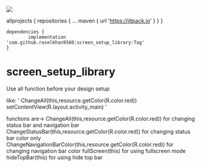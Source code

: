 
[![](https://jitpack.io/v/raselkhan9560/screen_setup_library.svg)](https://jitpack.io/#raselkhan9560/screen_setup_library)

allprojects {
		repositories {
			...
			maven { url 'https://jitpack.io' }
		}
	}

	dependencies {
	        implementation 'com.github.raselkhan9560:screen_setup_library:Tag'
	}

# screen_setup_library
Use all function before your design setup

like: 
'
ChangeAll(this,resource.getColor(R.color.red))
setContentView(R.layout.activity_main)
'

functions are-> 
ChangeAll(this,resource.getColor(R.color.red)) for changing status bar and navigation bar
ChangeStatusBar(this,resource.getColor(R.color.red)) for changing status bar color only
ChangeNavigationBarColor(this,resource.getColor(R.color.red)) for changing navigation bar color
fullScreen(this) for using fullscreen mode
hideTopBar(this) for using hide top bar
